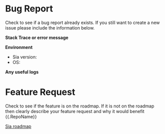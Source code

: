 Bug Report
==========
Check to see if a bug report already exists.  If you still want to create a new issue please include the information below.

**Stack Trace or error message**


**Environment**
* Sia version:
* OS:


**Any useful logs**



Feature Request
===============
Check to see if the feature is on the roadmap.  If it is not on the roadmap then clearly describe your feature request and why it would benefit {{.RepoName}}

[Sia roadmap](https://trello.com/b/Io1dDyuI/sia-public-roadmap)

